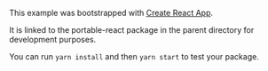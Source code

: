 This example was bootstrapped with [Create React App](https://github.com/facebook/create-react-app).

It is linked to the portable-react package in the parent directory for development purposes.

You can run `yarn install` and then `yarn start` to test your package.
